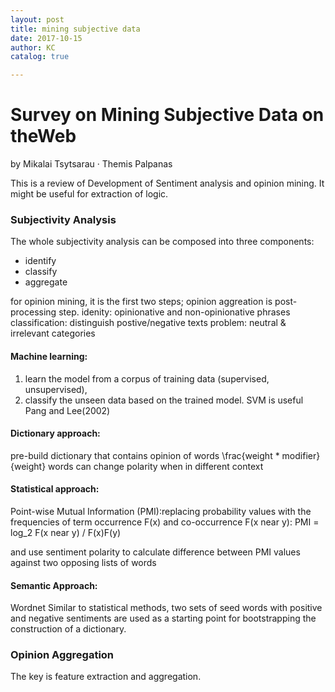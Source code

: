 ```yaml
---
layout: post
title: mining subjective data
date: 2017-10-15
author: KC
catalog: true

---
```


# Survey on Mining Subjective Data on theWeb
by Mikalai Tsytsarau · Themis Palpanas

This is a review of Development of Sentiment analysis and opinion mining. It might be useful for extraction of logic. 

### Subjectivity Analysis 
The whole subjectivity analysis can be composed into three components:
* identify 
* classify
* aggregate 

for opinion mining, it is the first two steps; opinion aggreation is post-processing step. 
idenity: opinionative and non-opinionative phrases 
classification: distinguish postive/negative texts 
    problem: neutral & irrelevant categories 


#### Machine learning: 
1) learn the model from a corpus of training data (supervised, unsupervised),
2) classify the unseen data based on the trained model.
SVM is useful Pang and Lee(2002)

#### Dictionary approach: 
pre-build dictionary that contains opinion of words 
\frac{weight * modifier}{weight}
words can change polarity when in different context 

#### Statistical approach: 
Point-wise Mutual Information (PMI):replacing probability values with the frequencies of term occurrence F(x) and co-occurrence F(x near y):
PMI = log_2 F(x near y) / F(x)F(y)

and use sentiment polarity to calculate difference between PMI values against two opposing lists of words 

#### Semantic Approach: 
Wordnet 
Similar to statistical methods, two sets of seed words with positive and negative sentiments are used as a starting point for bootstrapping the construction of a dictionary.

### Opinion Aggregation 
The key is feature extraction and aggregation. 